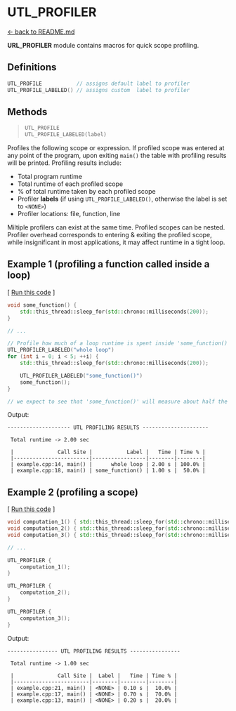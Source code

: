 # UTL_PROFILER

[<- back to README.md](https://github.com/DmitriBogdanov/prototyping_utils/tree/master)

**URL_PROFILER** module contains macros for quick scope profiling.

## Definitions

```cpp
UTL_PROFILE           // assigns default label to profiler
UTL_PROFILE_LABELED() // assigns custom  label to profiler
```

## Methods

> ```cpp
> UTL_PROFILE
> UTL_PROFILE_LABELED(label)
> ```

Profiles the following scope or expression. If profiled scope was entered at any point of the program, upon exiting `main()` the table with profiling results will be printed. Profiling results include:

- Total program runtime
- Total runtime of each profiled scope
- % of total runtime taken by each profiled scope
- Profiler **labels** (if using `UTL_PROFILE_LABELED()`, otherwise the label is set to `<NONE>`)
- Profiler locations: file, function, line

Miltiple profilers can exist at the same time. Profiled scopes can be nested. Profiler overhead corresponds to entering & exiting the profiled scope, while insignificant in most applications, it may affect runtime in a tight loop.

## Example 1 (profiling a function called inside a loop)

[ [Run this code](https://godbolt.org/#g:!((g:!((g:!((h:codeEditor,i:(filename:'1',fontScale:14,fontUsePx:'0',j:1,lang:c%2B%2B,selection:(endColumn:34,endLineNumber:11,positionColumn:34,positionLineNumber:11,selectionStartColumn:34,selectionStartLineNumber:11,startColumn:34,startLineNumber:11),source:'%23include+%3Chttps://raw.githubusercontent.com/DmitriBogdanov/prototyping_utils/master/source/proto_utils.hpp%3E%0A%0A%23include+%3Cthread%3E%0A%0A%0Avoid+some_function()+%7B%0A++++std::this_thread::sleep_for(std::chrono::milliseconds(200))%3B%0A%7D%0A%0A%0Aint+main(int+argc,+char+**argv)+%7B%0A++++%0A++++//+Profile+how+much+of+a+loop+runtime+is+spent+inside+!'some_function()!'%0A%09UTL_PROFILER_LABELED(%22whole+loop%22)%0A%09for+(int+i+%3D+0%3B+i+%3C+5%3B+%2B%2Bi)+%7B%0A%09%09std::this_thread::sleep_for(std::chrono::milliseconds(200))%3B%0A%0A%09%09UTL_PROFILER_LABELED(%22some_function()%22)%0A%09%09some_function()%3B%0A%09%7D%0A++++%0A%09//+we+expect+to+see+that+!'some_function()!'+will+measure+about+half+the+time+of+the+!'whole+loop!'%0A%0A++++return+0%3B%0A%7D%0A'),l:'5',n:'0',o:'C%2B%2B+source+%231',t:'0')),k:70.70496083550914,l:'4',n:'0',o:'',s:0,t:'0'),(g:!((g:!((h:compiler,i:(compiler:clang1600,filters:(b:'0',binary:'1',binaryObject:'1',commentOnly:'0',debugCalls:'1',demangle:'0',directives:'0',execute:'0',intel:'0',libraryCode:'0',trim:'1',verboseDemangling:'0'),flagsViewOpen:'1',fontScale:14,fontUsePx:'0',j:1,lang:c%2B%2B,libs:!(),options:'-std%3Dc%2B%2B17+-O2',overrides:!(),selection:(endColumn:1,endLineNumber:1,positionColumn:1,positionLineNumber:1,selectionStartColumn:1,selectionStartLineNumber:1,startColumn:1,startLineNumber:1),source:1),l:'5',n:'0',o:'+x86-64+clang+16.0.0+(Editor+%231)',t:'0')),header:(),l:'4',m:50,n:'0',o:'',s:0,t:'0'),(g:!((h:output,i:(compilerName:'x86-64+clang+16.0.0',editorid:1,fontScale:14,fontUsePx:'0',j:1,wrap:'1'),l:'5',n:'0',o:'Output+of+x86-64+clang+16.0.0+(Compiler+%231)',t:'0')),k:46.69421860597116,l:'4',m:50,n:'0',o:'',s:0,t:'0')),k:29.295039164490866,l:'3',n:'0',o:'',t:'0')),l:'2',n:'0',o:'',t:'0')),version:4) ]
```cpp
void some_function() {
    std::this_thread::sleep_for(std::chrono::milliseconds(200));
}

// ...

// Profile how much of a loop runtime is spent inside 'some_function()'
UTL_PROFILER_LABELED("whole loop")
for (int i = 0; i < 5; ++i) {
    std::this_thread::sleep_for(std::chrono::milliseconds(200));

    UTL_PROFILER_LABELED("some_function()")
    some_function();
}

// we expect to see that 'some_function()' will measure about half the time of the 'whole loop'
```

Output:
```
-------------------- UTL PROFILING RESULTS ---------------------

 Total runtime -> 2.00 sec

 |              Call Site |           Label |   Time | Time % |
 |------------------------|-----------------|--------|--------|
 | example.cpp:14, main() |      whole loop | 2.00 s | 100.0% |
 | example.cpp:18, main() | some_function() | 1.00 s |  50.0% |
```

## Example 2 (profiling a scope)

[ [Run this code](https://godbolt.org/#g:!((g:!((g:!((h:codeEditor,i:(filename:'1',fontScale:14,fontUsePx:'0',j:1,lang:c%2B%2B,selection:(endColumn:6,endLineNumber:23,positionColumn:2,positionLineNumber:13,selectionStartColumn:6,selectionStartLineNumber:23,startColumn:2,startLineNumber:13),source:'%23include+%3Chttps://raw.githubusercontent.com/DmitriBogdanov/prototyping_utils/master/source/proto_utils.hpp%3E%0A%0A%23include+%3Cthread%3E%0A%0A%0Avoid+computation_1()+%7B+std::this_thread::sleep_for(std::chrono::milliseconds(200))%3B+%7D%0Avoid+computation_2()+%7B+std::this_thread::sleep_for(std::chrono::milliseconds(700))%3B+%7D%0Avoid+computation_3()+%7B+std::this_thread::sleep_for(std::chrono::milliseconds(100))%3B+%7D%0A%0A%0Aint+main(int+argc,+char+**argv)+%7B%0A++++%0A%09UTL_PROFILER+%7B%0A++++++++computation_1()%3B%0A++++%7D%0A%0A++++UTL_PROFILER+%7B%0A++++++++computation_2()%3B%0A++++%7D%0A%0A++++UTL_PROFILER+%7B%0A++++++++computation_3()%3B%0A++++%7D%0A%0A++++return+0%3B%0A%7D%0A'),l:'5',n:'0',o:'C%2B%2B+source+%231',t:'0')),k:70.70496083550914,l:'4',n:'0',o:'',s:0,t:'0'),(g:!((g:!((h:compiler,i:(compiler:clang1600,filters:(b:'0',binary:'1',binaryObject:'1',commentOnly:'0',debugCalls:'1',demangle:'0',directives:'0',execute:'0',intel:'0',libraryCode:'0',trim:'1',verboseDemangling:'0'),flagsViewOpen:'1',fontScale:14,fontUsePx:'0',j:1,lang:c%2B%2B,libs:!(),options:'-std%3Dc%2B%2B17+-O2',overrides:!(),selection:(endColumn:1,endLineNumber:1,positionColumn:1,positionLineNumber:1,selectionStartColumn:1,selectionStartLineNumber:1,startColumn:1,startLineNumber:1),source:1),l:'5',n:'0',o:'+x86-64+clang+16.0.0+(Editor+%231)',t:'0')),header:(),l:'4',m:50,n:'0',o:'',s:0,t:'0'),(g:!((h:output,i:(compilerName:'x86-64+clang+16.0.0',editorid:1,fontScale:14,fontUsePx:'0',j:1,wrap:'1'),l:'5',n:'0',o:'Output+of+x86-64+clang+16.0.0+(Compiler+%231)',t:'0')),k:46.69421860597116,l:'4',m:50,n:'0',o:'',s:0,t:'0')),k:29.295039164490866,l:'3',n:'0',o:'',t:'0')),l:'2',n:'0',o:'',t:'0')),version:4) ]
```cpp
void computation_1() { std::this_thread::sleep_for(std::chrono::milliseconds(200)); }
void computation_2() { std::this_thread::sleep_for(std::chrono::milliseconds(700)); }
void computation_3() { std::this_thread::sleep_for(std::chrono::milliseconds(100)); }

// ...

UTL_PROFILER {
    computation_1();
}

UTL_PROFILER {
    computation_2();
}

UTL_PROFILER {
    computation_3();
}
```

Output:
```
---------------- UTL PROFILING RESULTS ----------------

 Total runtime -> 1.00 sec

 |              Call Site |  Label |   Time | Time % |
 |------------------------|--------|--------|--------|
 | example.cpp:21, main() | <NONE> | 0.10 s |  10.0% |
 | example.cpp:17, main() | <NONE> | 0.70 s |  70.0% |
 | example.cpp:13, main() | <NONE> | 0.20 s |  20.0% |
```